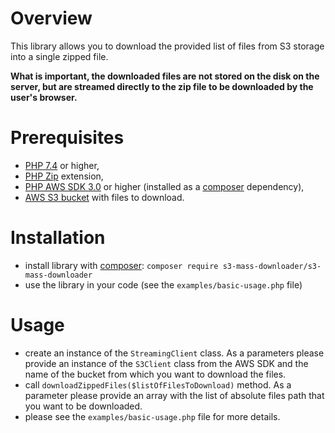 # Overview

This library allows you to download the provided list of files from S3 storage into a single zipped file.

**What is important, the downloaded files are not stored on the disk on the server, but are streamed directly to the zip file to be downloaded by the user's browser.**

# Prerequisites

- [PHP 7.4](https://www.php.net/downloads.php) or higher,
- [PHP Zip](https://www.php.net/manual/en/zip.installation.php) extension,
- [PHP AWS SDK 3.0](https://docs.aws.amazon.com/sdk-for-php/v3/developer-guide/getting-started_installation.html) or higher (installed as a [composer](https://getcomposer.org/) dependency),
- [AWS S3 bucket](https://docs.aws.amazon.com/AmazonS3/latest/userguide/creating-bucket.html) with files to download.

# Installation

- install library with [composer](https://getcomposer.org/): `composer require s3-mass-downloader/s3-mass-downloader`
- use the library in your code (see the `examples/basic-usage.php` file)

# Usage

- create an instance of the `StreamingClient` class. As a parameters please provide an instance of the `S3Client` class from the AWS SDK and the name of the bucket from which you want to download the files.
- call `downloadZippedFiles($listOfFilesToDownload)` method. As a parameter please provide an array with the list of absolute files path that you want to be downloaded.
- please see the `examples/basic-usage.php` file for more details.
